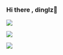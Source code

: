 ### Hi there , dinglz👋

![](https://github-readme-stats.vercel.app/api?username=dingdinglz&show_icons=true&theme=ambient_gradient&count_private=true)

![](https://github-readme-stats.vercel.app/api/top-langs/?username=dingdinglz&theme=ambient_gradient)

[![](https://github-readme-stats.vercel.app/api/pin/?username=dingdinglz&repo=dingbot&theme=ambient_gradient)](https://github.com/dingdinglz/dingbot)
